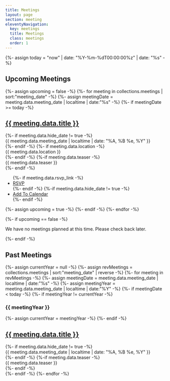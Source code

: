 ```yaml
---
title: Meetings
layout: page
section: meeting
eleventyNavigation:
  key: meetings
  title: Meetings
  class: meetings
  order: 1
---
```

{%- assign today = "now" | date: "%Y-%m-%dT00:00:00%z" | date: "%s" -%}
<h2>Upcoming Meetings</h2>

{%- assign upcoming = false -%}
{%- for meeting in collections.meetings | sort:"meeting_date" -%}
  {%- assign meetingDate = meeting.data.meeting_date | localtime | date:"%s" -%}
  {%- if meetingDate >= today -%}
    <article class="meeting">
        <h1><a href="{{meeting.url }}">{{ meeting.data.title }}</a></h1>
        {%- if meeting.data.hide_date != true -%}<div class="date">{{ meeting.data.meeting_date | localtime | date: "%A, %B %e, %Y" }}</div>{%- endif -%}
        {%- if meeting.data.location -%}<div class="location">{{ meeting.data.location }}</div>{%- endif -%}
        {%-if meeting.data.teaser -%}<div class="teaser">{{ meeting.data.teaser }}</div>{%- endif -%}
        <ul class="meeting-actions">
            {%- if meeting.data.rsvp_link -%}<li><a href="{{ meeting.data.rsvp_link }}"><span class="fa-light fa-reply"></span> RSVP</a></li>{%- endif -%}
            {%-if meeting.data.hide_date != true -%}<li><a href="/meetings/{{ meeting.data.title | slugify }}.ics"><span class="fa-light fa-calendar-circle-plus"></span> Add To Calendar</a></li>{%- endif -%}
        </ul>
    </article>
    {%- assign upcoming = true -%}
  {%- endif -%}
{%- endfor -%}

{%- if upcoming == false -%}
  <p>We have no meetings planned at this time.  Please check back later.</p>
{%- endif -%}

<h2>Past Meetings</h2>

{%- assign currentYear = null -%}
{%- assign revMeetings = collections.meetings | sort:"meeting_date" | reverse -%}
{%- for meeting in revMeetings -%}
  {%- assign meetingDate = meeting.data.meeting_date | localtime | date:"%s" -%} 
  {%- assign meetingYear = meeting.data.meeting_date | localtime | date:"%Y" -%}
  {%- if meetingDate < today -%}
    {%- if meetingYear != currentYear -%}
      <h3>{{ meetingYear }}</h3>
      {%- assign currentYear = meetingYear -%}
    {%- endif -%}
    <article class="past-meeting">
        <h1><a href="{{meeting.url }}">{{ meeting.data.title }}</a></h1>
        {%- if meeting.data.hide_date != true -%}<div class="date">{{ meeting.data.meeting_date | localtime | date: "%A, %B %e, %Y" }}</div>{%- endif -%}
        {%-if meeting.data.teaser -%}<div class="teaser">{{ meeting.data.teaser }}</div>{%- endif -%}
    </article>
  {%- endif -%}
{%- endfor -%}
